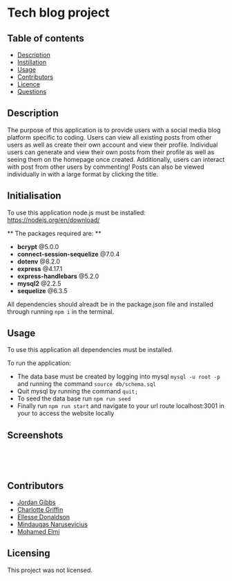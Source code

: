 # Tech blog project 

 ## Table of contents

  * [Description](#Description)
  * [Instillation](#Instillation)
  * [Usage](#Usage)
  * [Contributors](#Contributing)
  * [Licence](#License)
  * [Questions](#Questions)
  

## Description

The purpose of this application is to provide users with a social media blog platform specific to coding. Users can view all existing posts from other users as well as create their own account and view their profile. Individual users can generate and view their own posts from their profile as well as seeing them on the homepage once created. Additionally, users can interact with post from other users by commenting! Posts can also be viewed individually in with a large format by clicking the title.


## Initialisation
To use this application node.js must be installed: https://nodejs.org/en/download/ <br />

** The packages required are: **
 * **bcrypt**  @5.0.0
 * **connect-session-sequelize** @7.0.4 
 * **dotenv** @8.2.0 
* **express** @4.17.1 
* **express-handlebars** @5.2.0 
* **mysql2** @2.2.5 
* **sequelize** @6.3.5 

All dependencies should alreadt be in the package.json file and installed through running ```npm i``` in the terminal.

## Usage
To use this application all dependencies must be installed. 

To run the application: 

* The data base must be created by logging into mysql ```mysql -u root -p``` and running the command ```source db/schema.sql```
* Quit mysql by running the command ```quit;```
* To seed the data base run ```npm run seed```
* Finally run ```npm run start``` and navigate to your url route localhost:3001 in your to access the website locally 

## Screenshots 

![]()
![]()

![]()

![]()


## Contributors

* [Jordan Gibbs](https://github.com/gibbo3433)
* [Charlotte Griffin](https://github.com/Charl1410)
* [Ellesse Donaldson](https://github.com/ellessed) 
* [Mindaugas Narusevicius](https://github.com/MindOfDevelopment) 
* [Mohamed Elmi](https://github.com/moelmi89)

## Licensing 

This project was not licensed.
